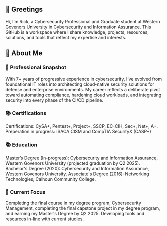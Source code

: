 ## 👋 Greetings 
Hi, I’m Rick, a Cybersecurity Professional and Graduate student at Western Govenors University in Cybersecurity and Information Assurance. This GitHub is a workspace where I share knowledge, projects, resources, solutions, and tools that reflect my expertise and interests.

## 🌟 About Me
### 📌 Professional Snapshot
With 7+ years of progressive experience in cybersecurity, I’ve evolved from foundational IT roles into architecting cloud-native security solutions for defense and enterprise environments. My career reflects a deliberate pivot toward automating compliance, hardening cloud workloads, and integrating security into every phase of the CI/CD pipeline.

### 📚 Certifications
Certifications: CySA+, Pentest+, Project+, SSCP, EC-CIH, Sec+, Net+, A+.
Preperation in progress: ISACA CISM and CompTIA SecurityX (CASP+)

### 📚 Education
Master’s Degree (In-progress): Cybersecurity and Information Assurance, Western Govenors University (projected graduation by Q2 2025).
Bachelor's Degree (2020): Cybersecurity and Information Assurance, Western Govenors University.
Associate's Degree (2016): Networking Technologies, Calhoun Community College.

### 🔎 Current Focus
Completing the final course in my degree program, Cybersecurity Management, completing the final capstone project in my degree program, and earning my Master's Degree by Q2 2025.
Developing tools and resources in-line with current studies.
